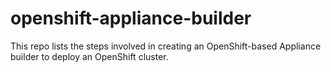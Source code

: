 # openshift-appliance-builder
This repo lists the steps involved in creating an OpenShift-based Appliance builder to deploy an OpenShift cluster.
